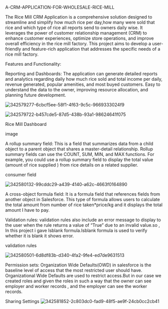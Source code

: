 A-CRM-APPLICATION-FOR-WHOLESALE-RICE-MILL

The Rice Mill CRM Application is a comprehensive solution designed to streamline and simplify how much rice per day,how many were sold that rice and which type of rice all reports send to owners daily wise. It leverages the power of customer relationship management (CRM) to enhance customer experiences, optimize store operations, and improve overall efficiency in the rice mill factory. This project aims to develop a user-friendly and feature-rich application that addresses the specific needs of a rice mill factory.

Features and Functionality:

Reporting and Dashboards: The application can generate detailed reports and analytics regarding daily how much rice sold and total income per daily, revenue generated, popular amenities, and most buyed customers. Easy to understand the data to the owner, improving resource allocation, and planning future development.

![342579277-6cbcf5ee-58f1-4f63-9c5c-9669333024f9](https://github.com/user-attachments/assets/f986c0ef-3330-4a5e-8559-ae1eaee34121)

![342579722-b457cde5-87d5-438b-93a1-98624641f075](https://github.com/user-attachments/assets/eafc9bfb-be4d-44d3-b2d9-a4dad9ffffb0)

Rice Mill Dashboard

image

A rollup summary field: This is a field that summarizes data from a child object to a parent object that shares a master-detail relationship. Rollup summary fields can use the COUNT, SUM, MIN, and MAX functions. For example, you could use a rollup summary field to display the total value (amount of rice supplied ) from rice details on a related supplier.

consumer field

![342580132-99cddc29-a439-4140-a62c-4663f0164890](https://github.com/user-attachments/assets/277f0bad-be94-4ce4-b0d2-66de523f6de8)

A cross-object formula field: It is a formula field that references fields from another object in Salesforce. This type of formula allows users to calculate the total amount from number of rice taken*price/kg and it displays the total amount I have to pay.

Validation rules: validation rules also include an error message to display to the user when the rule returns a value of “True” due to an invalid value.so , In this project i gave Isblank formula.Isblank formula is used to verify whether it is blank it shows error.

validation rules

![342580501-6d8df83b-d340-4fa2-9fe4-ed7de9631513](https://github.com/user-attachments/assets/25f71ab5-40bf-444a-8a70-7854d0ce6bc5)

Permission sets: Organization Wide Defaults(OWD) in salesforce is the baseline level of access that the most restricted user should have. Organizational Wide Defaults are used to restrict access.But in our case we created roles and given the roles in such a way that the owner can see employer and worker records , and the employer can see the worker records.

Sharing Settings
![342581852-2c803dc0-fad9-48f5-ae9f-24cb0cc2cb41](https://github.com/user-attachments/assets/4899b1af-f2b6-41b1-b013-6e1d9245df5b)
